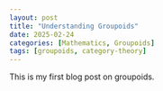 ```yaml
---
layout: post
title: "Understanding Groupoids"
date: 2025-02-24
categories: [Mathematics, Groupoids]
tags: [groupoids, category-theory]
---
```

This is my first blog post on groupoids.

